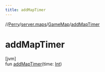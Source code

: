 ```yaml
---
title: addMapTimer
---
```

//[Perry](../../../index.html)/[server.maps](../index.html)/[GameMap](index.html)/[addMapTimer](add-map-timer.html)



# addMapTimer



[jvm]\
fun [addMapTimer](add-map-timer.html)(time: [Int](https://kotlinlang.org/api/latest/jvm/stdlib/kotlin/-int/index.html))





